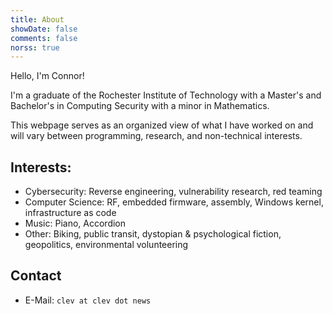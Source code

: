 ```yaml
---
title: About
showDate: false
comments: false
norss: true
---
```


Hello, I'm Connor!

I'm a graduate of the Rochester Institute of Technology with a Master's and Bachelor's in Computing Security with a minor in Mathematics.

This webpage serves as an organized view of what I have worked on and will vary between programming, research, and non-technical interests. 

## Interests:
- Cybersecurity: Reverse engineering, vulnerability research, red teaming
- Computer Science: RF, embedded firmware, assembly, Windows kernel, infrastructure as code
- Music: Piano, Accordion
- Other: Biking, public transit, dystopian & psychological fiction, geopolitics, environmental volunteering

## Contact
- E-Mail: `clev at clev dot news`